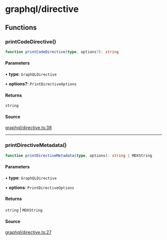 # graphql/directive

## Functions

### printCodeDirective()

```ts
function printCodeDirective(type, options?): string
```

#### Parameters

• **type**: `GraphQLDirective`

• **options?**: `PrintDirectiveOptions`

#### Returns

`string`

#### Source

[graphql/directive.ts:38](https://github.com/graphql-markdown/graphql-markdown/blob/main/packages/printer-legacy/src/graphql/directive.ts#L38)

***

### printDirectiveMetadata()

```ts
function printDirectiveMetadata(type, options): string | MDXString
```

#### Parameters

• **type**: `GraphQLDirective`

• **options**: `PrintDirectiveOptions`

#### Returns

`string` \| `MDXString`

#### Source

[graphql/directive.ts:27](https://github.com/graphql-markdown/graphql-markdown/blob/main/packages/printer-legacy/src/graphql/directive.ts#L27)
